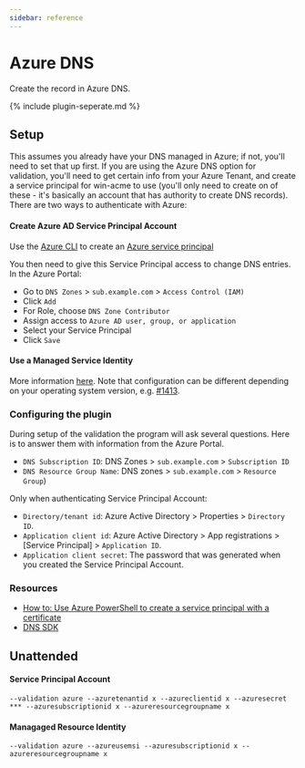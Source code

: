 ```yaml
---
sidebar: reference
---
```


# Azure DNS 
Create the record in Azure DNS.

{% include plugin-seperate.md %}

## Setup
This assumes you already have your DNS managed in Azure; if not, you'll need to set that up first. If you are 
using the Azure DNS option for validation, you'll need to get certain info from your Azure Tenant, and create 
a service principal for win-acme to use (you'll only need to create on of these - it's basically an account that has authority to create DNS records). 
There are two ways to authenticate with Azure:

#### Create Azure AD Service Principal Account
Use the [Azure CLI](https://docs.microsoft.com/en-us/cli/azure/install-azure-cli-windows?view=azure-cli-latest)
to create an [Azure service principal](https://docs.microsoft.com/en-us/cli/azure/create-an-azure-service-principal-azure-cli?view=azure-cli-latest)

You then need to give this Service Principal access to change DNS entries. In the Azure Portal:
* Go to `DNS Zones` > `sub.example.com` > `Access Control (IAM)`
* Click `Add`
* For Role, choose `DNS Zone Contributor`
* Assign access to `Azure AD user, group, or application`
* Select your Service Principal
* Click `Save`

#### Use a Managed Service Identity
More information [here](https://docs.microsoft.com/en-us/azure/active-directory/managed-identities-azure-resources/overview). Note that configuration can be different depending on your operating system version, e.g. [#1413](https://github.com/win-acme/win-acme/issues/1413).

### Configuring the plugin
During setup of the validation the program will ask several questions. 
Here is to answer them with information from the Azure Portal.

* `DNS Subscription ID`: DNS Zones > `sub.example.com` > `Subscription ID`
* `DNS Resource Group Name`: DNS zones > `sub.example.com` > `Resource Group`)

Only when authenticating Service Principal Account:

* `Directory/tenant id`: Azure Active Directory > Properties > `Directory ID`.
* `Application client id`: Azure Active Directory > App registrations > [Service Principal] > `Application ID`.
* `Application client secret`: The password that was generated when you created the Service Principal Account.

### Resources
- [How to: Use Azure PowerShell to create a service principal with a certificate](https://docs.microsoft.com/en-us/azure/active-directory/develop/howto-authenticate-service-principal-powershell)
- [DNS SDK](https://docs.microsoft.com/en-us/azure/dns/dns-sdk)

## Unattended 
#### Service Principal Account
`--validation azure --azuretenantid x --azureclientid x --azuresecret *** --azuresubscriptionid x --azureresourcegroupname x`
#### Managaged Resource Identity
`--validation azure --azureusemsi --azuresubscriptionid x --azureresourcegroupname x`
